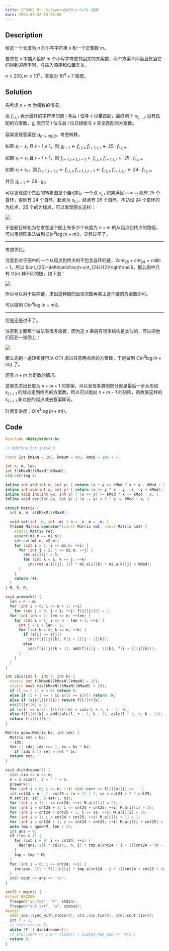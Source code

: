 ```yaml
---
title: CF506E Mr. Kitayuta&#39;s Gift 题解
date: 2024-07-22 15:26:00
---
```


## Description

给定一个长度为 $n$ 的小写字符串 $s$ 和一个正整数 $m$。

要求在 $s$ 中插入恰好 $m$ 个小写字符使其回文的方案数，两个方案不同当且仅当它们得到的串不同，与插入顺序和位置无关。

$n \le 200,m \le 10^9$，答案对 $10^4 + 7$ 取模。

## Solution

先考虑 $n+m$ 为偶数的情况。

设 $f_{i,l,r}$ 表示最终的字符串的前 $i$ 与后 $i$ 位与 $s$ 尽量匹配，最终剩下 $s_{l,\dots,r}$ 没有匹配的方案数，$g_i$ 表示前 $i$ 位与后 $i$ 位已经能与 $s$ 完全匹配的方案数。

容易发现答案是 $g_{(n+m)/2}$。考虑转移。

如果 $s_l=s_r$ 且 $r-l\leq 1$，则 $g_{i+1}\leftarrow f_{i,l,r},f_{i+1,l,r}\leftarrow 25\cdot f_{i,l,r}$。

如果 $s_l=s_r$ 且 $r-l>1$，则 $f_{i+1,l+1,r-1}\leftarrow f_{i,l,r},f_{i+1,l,r}\leftarrow 25\cdot f_{i,l,r}$。

如果 $s_l\neq s_r$，则 $f_{i+1,l+1,r}\leftarrow f_{i,l,r},f_{i+1,l,r-1}\leftarrow f_{i,l,r},f_{i+1,l,r}\leftarrow 24\cdot f_{i,l,r}$。

并且 $g_{i+1}\leftarrow 26\cdot g_i$。

可以发现这个东西的转移图是个自动机。一个点 $s_{l,r}$ 如果满足 $s_l=s_r$ 则有 $25$ 个自环，否则有 $24$ 个自环，起点为 $s_{l,r}$，终点有 $26$ 个自环。不妨设 $24$ 个自环的为红点，$25$ 个的为绿点，可以发现图长这样：

![](https://cdn.luogu.com.cn/upload/image_hosting/22hpf3i0.png)

于是题目转化为在求在这个图上有多少个长度为 $n+m$ 的从起点到终点的路径，可以用矩阵乘法做到 $O\left(n^6\log (n+m)\right)$，显然过不了。

---

考虑优化。

注意到对于图中的一个从起点到终点的不包含自环的链，$2cnt_{25}+cnt_{24}=n或n+1$，所以 $cnt_{25}=\left\lceil\frac{n-cnt_{24}}{2}\right\rceil$，那么图中只有 $O(n)$ 种不同的链，如下图：

![](https://cdn.luogu.com.cn/upload/image_hosting/qmzmkk43.png)

所以可以对于每种链，求出这种链的出现次数再乘上这个链的方案数即可。

可以做到 $O\left(n^4\log (n+m)\right)$。

---

但是还是过不了。

注意到上面那个做法有很多浪费，因为这 $n$ 条链有很多结构是类似的，可以把他们压到一张图上：

![](https://cdn.luogu.com.cn/upload/image_hosting/hgh3r64v.png)

那么先跑一遍矩乘就可以 $O(1)$ 求出任意两点间的方案数，于是做到 $O\left(n^3\log (n+m)\right)$ 了。

还有 $n+m$ 为奇数的情况。

这里先求出长度为 $n+m+1$ 的答案，可以发现多算的部分就是最后一步从形如 $s_{l,l+1}$ 的绿点走到终点的方案数，所以可以跑出 $n+m-1$ 的矩阵，再枚举这样的 $s_{l,l+1}$ 和对应的起点减去答案即可。

时间复杂度：$O\left(n^3\log (n+m)\right)$。

## Code

```cpp
#include <bits/stdc++.h>

// #define int int64_t

const int kMaxN = 205, kMaxM = 405, kMod = 1e4 + 7;

int n, m, len;
int f[kMaxN][kMaxN][kMaxN];
std::string s;

inline int add(int x, int y) { return (x + y >= kMod ? x + y - kMod : x + y); }
inline int sub(int x, int y) { return (x >= y ? x - y : x - y + kMod); }
inline void inc(int &x, int y) { (x += y) >= kMod ? x -= kMod : x; }
inline void dec(int &x, int y) { (x -= y) < 0 ? x += kMod : x; }

struct Matrix {
  int n, m, a[kMaxM][kMaxM];

  void set(int _n, int _m) { n = _n, m = _m; }
  friend Matrix operator*(const Matrix &m1, const Matrix &m2) {
    static Matrix ret;
    assert(m1.m == m2.n);
    ret.set(m1.n, m2.m);
    for (int i = 1; i <= m1.n; ++i) {
      for (int j = i; j <= m2.m; ++j) {
        ret.a[i][j] = 0;
        for (int k = i; k <= j; ++k)
          inc(ret.a[i][j], 1ll * m1.a[i][k] * m2.a[k][j] % kMod);
      }
    }
    return ret;
  }
} M, S, O;

void prework() {
  len = n + m;
  for (int i = 0; i <= n + 1; ++i)
    for (int j = 0; j < i; ++j) f[i][j][0] = 1;
  for (int len = 1; len <= n; ++len) {
    for (int i = 1; i <= n - len + 1; ++i) {
      int j = i + len - 1;
      for (int k = 0; k <= n; ++k) {
        if (s[i] == s[j])
          inc(f[i][j][k], f[i + 1][j - 1][k]);
        else
          inc(f[i][j][k + 1], add(f[i][j - 1][k], f[i + 1][j][k]));
      }
    }
  }
}

int calc(int l, int r, int k) {
  static int f[kMaxN][kMaxN][kMaxN] = {0};
  static bool vis[kMaxN][kMaxN][kMaxN] = {0};
  if (l >= r || k < 0) return 0;
  else if (l + 1 == r && s[l] == s[r]) return !k;
  else if (vis[l][r][k]) return f[l][r][k];
  vis[l][r][k] = 1;
  if (s[l] == s[r]) f[l][r][k] = calc(l + 1, r - 1, k);
  else f[l][r][k] = add(calc(l, r - 1, k - 1), calc(l + 1, r, k - 1));
  return f[l][r][k];
}

Matrix qpow(Matrix bs, int idx) {
  Matrix ret = bs;
  --idx;
  for (; idx; idx >>= 1, bs = bs * bs)
    if (idx & 1) ret = ret * bs;
  return ret;
}

void dickdreamer() {
  std::cin >> s >> m;
  n = s.size(), s = " " + s;
  prework();
  for (int i = 0; i <= n; ++i) std::cerr << f[1][n][i] << ' ';
  int cnt24 = n - 1, cnt25 = (n + 1) / 2, sz = cnt24 + 2 * cnt25;
  M.set(sz, sz), S.set(1, sz);
  for (int i = 1; i <= cnt24; ++i) M.a[i][i] = 24;
  for (int i = cnt24 + 1; i <= cnt24 + cnt25; ++i) M.a[i][i] = 25;
  for (int i = cnt24 + cnt25 + 1; i <= sz; ++i) M.a[i][i] = 26;
  for (int i = 1; i < cnt24 + cnt25; ++i) M.a[i][i + 1] = 1;
  for (int i = cnt24 + 1; i <= cnt24 + cnt25; ++i) M.a[i][i + cnt25] = 1;
  auto tmp = qpow(M, len / 2);
  int ans = 0;
  if (len & 1) {
    for (int i = 0; i <= cnt24; ++i) {
      dec(ans, 1ll * calc(1, n, i) * tmp.a[cnt24 - i + 1][cnt24 + (n - i) / 2] % kMod);
    }
    tmp = tmp * M;
  }
  for (int i = 0; i <= cnt24; ++i) {
    inc(ans, 1ll * f[1][n][i] * tmp.a[cnt24 - i + 1][cnt24 + cnt25 + (n - i + 1) / 2] % kMod);
  }
  std::cout << ans << '\n';
}

int32_t main() {
#ifdef ORZXKR
  freopen("in.txt", "r", stdin);
  freopen("out.txt", "w", stdout);
#endif
  std::ios::sync_with_stdio(0), std::cin.tie(0), std::cout.tie(0);
  int T = 1;
  // std::cin >> T;
  while (T--) dickdreamer();
  // std::cerr << 1.0 * clock() / CLOCKS_PER_SEC << "s\n";
  return 0;
}
```